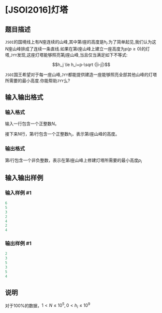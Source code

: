# [JSOI2016]灯塔

## 题目描述

`JSOI`的国境线上有$N$座连续的山峰,其中第$i$座的高度是$h_i$.为了简单起见,我们认为这$N$座山峰排成了连续一条直线.如果在第$i$座山峰上建立一座高度为$p(p≥0)$的灯塔,`JYY`发现,这座灯塔能够照亮第$j$座山峰,当且仅当满足如下不等式:

$$h_j \le h_i+p-\sqrt {|i-j|}$$

`JSOI`国王希望对于每一座山峰,`JYY`都能提供建造一座能够照亮全部其他山峰的灯塔所需要的最小高度.你能帮助`JYY`么?

## 输入输出格式

### 输入格式

输入一行包含一个正整数$N$。

接下来$N$行，第$i$行包含一个正整数$h_i$，表示第$i$座山峰的高度。

### 输出格式

第$i$行包含一个非负整数，表示在第$i$座山峰上修建灯塔所需要的最小高度$p_i$

## 输入输出样例

### 输入样例 #1

```cpp
6
5
3
2
4
2
4
```


### 输出样例 #1

```cpp
2
3
5
3
5
4
```


## 说明

对于$100\%$的数据，$1< N \le 10^5,0 < h_i \le 10^9$

